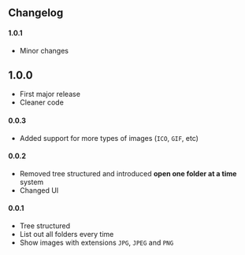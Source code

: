 ## Changelog

#### 1.0.1
* Minor changes

## 1.0.0
* First major release
* Cleaner code

#### 0.0.3
* Added support for more types of images (`ICO`, `GIF`, etc)

#### 0.0.2
* Removed tree structured and introduced **open one folder at a time** system
* Changed UI

#### 0.0.1
* Tree structured
* List out all folders every time
* Show images with extensions `JPG`, `JPEG` and `PNG`